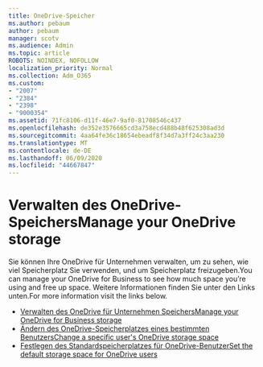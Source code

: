 ```yaml
---
title: OneDrive-Speicher
ms.author: pebaum
author: pebaum
manager: scotv
ms.audience: Admin
ms.topic: article
ROBOTS: NOINDEX, NOFOLLOW
localization_priority: Normal
ms.collection: Adm_O365
ms.custom:
- "2007"
- "2384"
- "2398"
- "9000354"
ms.assetid: 71fc8106-d11f-46e7-9af0-81708546c437
ms.openlocfilehash: de352e3576665cd3a758ecd488b48f625308ad3d
ms.sourcegitcommit: 4aa64fe36c18654ebeadf8f34d7a3ff24c3aa230
ms.translationtype: MT
ms.contentlocale: de-DE
ms.lasthandoff: 06/09/2020
ms.locfileid: "44667847"
---
```

# <a name="manage-your-onedrive-storage"></a><span data-ttu-id="1f3ec-102">Verwalten des OneDrive-Speichers</span><span class="sxs-lookup"><span data-stu-id="1f3ec-102">Manage your OneDrive storage</span></span>

<span data-ttu-id="1f3ec-103">Sie können Ihre OneDrive für Unternehmen verwalten, um zu sehen, wie viel Speicherplatz Sie verwenden, und um Speicherplatz freizugeben.</span><span class="sxs-lookup"><span data-stu-id="1f3ec-103">You can manage your OneDrive for Business to see how much space you’re using and free up space.</span></span>  <span data-ttu-id="1f3ec-104">Weitere Informationen finden Sie unter den Links unten.</span><span class="sxs-lookup"><span data-stu-id="1f3ec-104">For more information visit the links below.</span></span>

- [<span data-ttu-id="1f3ec-105">Verwalten des OneDrive für Unternehmen Speichers</span><span class="sxs-lookup"><span data-stu-id="1f3ec-105">Manage your OneDrive for Business storage</span></span>](https://support.microsoft.com/office/31519161-059c-4764-b6f8-f5cd29f7fe68)
- [<span data-ttu-id="1f3ec-106">Ändern des OneDrive-Speicherplatzes eines bestimmten Benutzers</span><span class="sxs-lookup"><span data-stu-id="1f3ec-106">Change a specific user's OneDrive storage space</span></span>](https://docs.microsoft.com/onedrive/change-user-storage)
- [<span data-ttu-id="1f3ec-107">Festlegen des Standardspeicherplatzes für OneDrive-Benutzer</span><span class="sxs-lookup"><span data-stu-id="1f3ec-107">Set the default storage space for OneDrive users</span></span>](https://docs.microsoft.com/onedrive/set-default-storage-space)